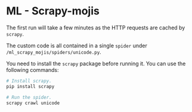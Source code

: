 # ML - Scrapy-mojis

The first run will take a few minutes as the HTTP requests are cached by `scrapy`.

The custom code is all contained in a single `spider` under `/ml_scrapy_mojis/spiders/unicode.py`.

You need to install the `scrapy` package before running it. You can use the following commands:

```bash
# Install scrapy.
pip install scrapy

# Run the spider.
scrapy crawl unicode
```

